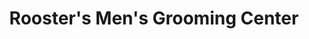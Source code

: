 ---
title: "Rooster's Men's Grooming Center"
url: /dublin/roosters-mens-grooming-center/
shop: hairdresser
---